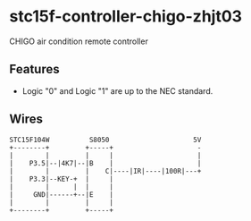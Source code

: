 # stc15f-controller-chigo-zhjt03
CHIGO air condition remote controller

## Features
* Logic "0" and Logic "1" are up to the NEC standard. 

## Wires
```
STC15F104W          S8050                     5V
+--------+         +-----+                     -
|        |         |     |                     | 
|    P3.5|--|4K7|--|B    |                     |
|        |         |    C|----|IR|----|100R|---+
|    P3.3|--KEY-+  |     |
|        |      |  |     |
|     GND|------+--|E    |
|        |         |     |
+--------+         +-----+
